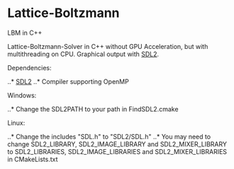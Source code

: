 # Lattice-Boltzmann
LBM in C++

Lattice-Boltzmann-Solver in C++ without GPU Acceleration, but with multithreading on CPU.
Graphical output with [SDL2](https://www.libsdl.org/index.php "SDL2").

Dependencies:

..* [SDL2](https://www.libsdl.org/index.php "SDL2")
..* Compiler supporting OpenMP

Windows:

..* Change the SDL2PATH to your path in FindSDL2.cmake

Linux:

..* Change the includes "SDL.h" to "SDL2/SDL.h"
..* You may need to change SDL2_LIBRARY, SDL2_IMAGE_LIBRARY and SDL2_MIXER_LIBRARY 
                    to SDL2_LIBRARIES, SDL2_IMAGE_LIBRARIES and SDL2_MIXER_LIBRARIES in CMakeLists.txt
